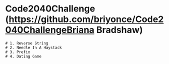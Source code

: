 # Code2040Challenge (https://github.com/briyonce/Code2040ChallengeBriana Bradshaw)
    # 1. Reverse String
    # 2. Needle In A Haystack
    # 3. Prefix
    # 4. Dating Game
